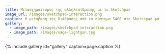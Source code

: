 ```yaml
---
title: Μετασχηματισμός της αλληλεπίδρασης με το Sketchpad 
image_url: /images/sketchpad-interaction.png
caption: Η μετάβαση της διάδρασης από το σύστημα SAGE στο Sketchpad φαίνεται σχετικά μικρή, αλλά η καινοτομία του τελευταίου βρίσκεται περισσότερο στο λογισμικό διάδρασης, το οποίο έπρεπε να εφευρεθεί από την αρχή, παρά στο υλικό διάδρασης το οποίο βασίζεται στις υπάρχουσες συσκευές της πένας και της οθόνης του ραντάρ.
gallery:
  - image_path: /images/sketchpad-interaction.png
  - image_path: /images/sage-lightgun.jpg
---
```

    
{% include gallery id="gallery" caption=page.caption %}

